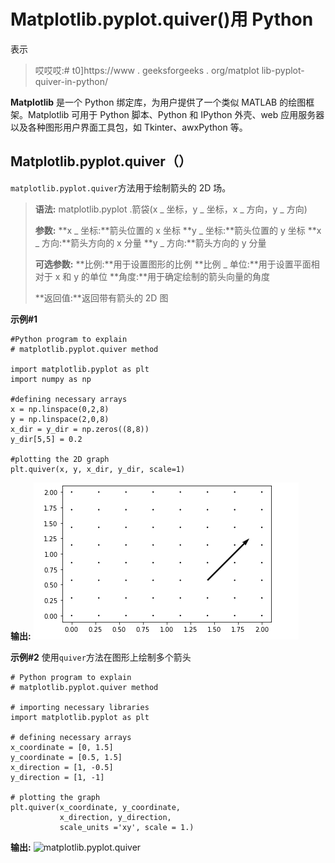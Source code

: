 # Matplotlib.pyplot.quiver()用 Python

表示

> 哎哎哎:# t0]https://www . geeksforgeeks . org/matplot lib-pyplot-quiver-in-python/

**Matplotlib** 是一个 Python 绑定库，为用户提供了一个类似 MATLAB 的绘图框架。Matplotlib 可用于 Python 脚本、Python 和 IPython 外壳、web 应用服务器以及各种图形用户界面工具包，如 Tkinter、awxPython 等。

## Matplotlib.pyplot.quiver（）

`matplotlib.pyplot.quiver`方法用于绘制箭头的 2D 场。

> **语法:** matplotlib.pyplot .箭袋(x _ 坐标，y _ 坐标，x _ 方向，y _ 方向)
> 
> **参数:**
> **x _ 坐标:**箭头位置的 x 坐标
> **y _ 坐标:**箭头位置的 y 坐标
> **x _ 方向:**箭头方向的 x 分量
> **y _ 方向:**箭头方向的 y 分量
> 
> **可选参数:**
> **比例:**用于设置图形的比例
> **比例 _ 单位:**用于设置平面相对于 x 和 y 的单位
> **角度:**用于确定绘制的箭头向量的角度
> 
> **返回值:**返回带有箭头的 2D 图

**示例#1**

```
#Python program to explain
# matplotlib.pyplot.quiver method

import matplotlib.pyplot as plt
import numpy as np

#defining necessary arrays
x = np.linspace(0,2,8)
y = np.linspace(2,0,8)
x_dir = y_dir = np.zeros((8,8))
y_dir[5,5] = 0.2

#plotting the 2D graph
plt.quiver(x, y, x_dir, y_dir, scale=1)
```

**输出:**
![matplotlib.pyplot.quiver](img/f36b16e5537f1c91e6289f80714b2dde.png)

**示例#2**
使用`quiver`方法在图形上绘制多个箭头

```
# Python program to explain 
# matplotlib.pyplot.quiver method

# importing necessary libraries
import matplotlib.pyplot as plt

# defining necessary arrays
x_coordinate = [0, 1.5]
y_coordinate = [0.5, 1.5]
x_direction = [1, -0.5]
y_direction = [1, -1]

# plotting the graph
plt.quiver(x_coordinate, y_coordinate,
           x_direction, y_direction,
           scale_units ='xy', scale = 1.)
```

**输出:**
![matplotlib.pyplot.quiver](img/a7f8e57898a6f1855a2b2d67b9ee1fba.png)